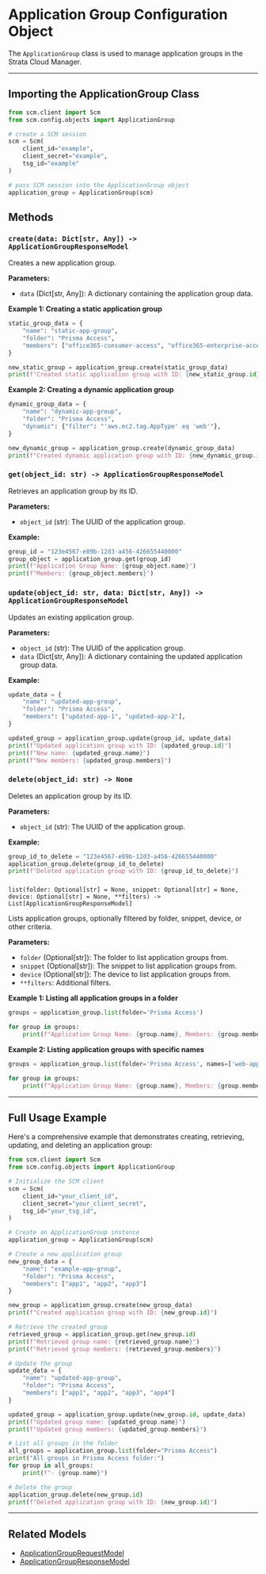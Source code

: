 # Application Group Configuration Object

The `ApplicationGroup` class is used to manage application groups in the Strata Cloud Manager.

---

## Importing the ApplicationGroup Class

<div class="termy">

<!-- termynal -->

```python
from scm.client import Scm
from scm.config.objects import ApplicationGroup

# create a SCM session
scm = Scm(
    client_id="example",
    client_secret="example",
    tsg_id="example"
)

# pass SCM session into the ApplicationGroup object
application_group = ApplicationGroup(scm)
```

</div>

## Methods

### `create(data: Dict[str, Any]) -> ApplicationGroupResponseModel`

Creates a new application group.

**Parameters:**

- `data` (Dict[str, Any]): A dictionary containing the application group data.

**Example 1: Creating a static application group**

<div class="termy">

<!-- termynal -->

```python
static_group_data = {
    "name": "static-app-group",
    "folder": "Prisma Access",
    "members": ["office365-consumer-access", "office365-enterprise-access"],
}

new_static_group = application_group.create(static_group_data)
print(f"Created static application group with ID: {new_static_group.id}")
```

</div>

**Example 2: Creating a dynamic application group**

<div class="termy">

<!-- termynal -->

```python
dynamic_group_data = {
    "name": "dynamic-app-group",
    "folder": "Prisma Access",
    "dynamic": {"filter": "'aws.ec2.tag.AppType' eq 'web'"},
}

new_dynamic_group = application_group.create(dynamic_group_data)
print(f"Created dynamic application group with ID: {new_dynamic_group.id}")
```

</div>

### `get(object_id: str) -> ApplicationGroupResponseModel`

Retrieves an application group by its ID.

**Parameters:**

- `object_id` (str): The UUID of the application group.

**Example:**

<div class="termy">

<!-- termynal -->

```python
group_id = "123e4567-e89b-12d3-a456-426655440000"
group_object = application_group.get(group_id)
print(f"Application Group Name: {group_object.name}")
print(f"Members: {group_object.members}")
```

</div>

### `update(object_id: str, data: Dict[str, Any]) -> ApplicationGroupResponseModel`

Updates an existing application group.

**Parameters:**

- `object_id` (str): The UUID of the application group.
- `data` (Dict[str, Any]): A dictionary containing the updated application group data.

**Example:**

<div class="termy">

<!-- termynal -->

```python
update_data = {
    "name": "updated-app-group",
    "folder": "Prisma Access",
    "members": ["updated-app-1", "updated-app-2"],
}

updated_group = application_group.update(group_id, update_data)
print(f"Updated application group with ID: {updated_group.id}")
print(f"New name: {updated_group.name}")
print(f"New members: {updated_group.members}")
```

</div>

### `delete(object_id: str) -> None`

Deletes an application group by its ID.

**Parameters:**

- `object_id` (str): The UUID of the application group.

**Example:**

<div class="termy">

<!-- termynal -->

```python
group_id_to_delete = "123e4567-e89b-12d3-a456-426655440000"
application_group.delete(group_id_to_delete)
print(f"Deleted application group with ID: {group_id_to_delete}")
```

</div>

###
`list(folder: Optional[str] = None, snippet: Optional[str] = None, device: Optional[str] = None, **filters) -> List[ApplicationGroupResponseModel]`

Lists application groups, optionally filtered by folder, snippet, device, or other criteria.

**Parameters:**

- `folder` (Optional[str]): The folder to list application groups from.
- `snippet` (Optional[str]): The snippet to list application groups from.
- `device` (Optional[str]): The device to list application groups from.
- `**filters`: Additional filters.

**Example 1: Listing all application groups in a folder**

<div class="termy">

<!-- termynal -->

```python
groups = application_group.list(folder='Prisma Access')

for group in groups:
    print(f"Application Group Name: {group.name}, Members: {group.members}")
```

</div>

**Example 2: Listing application groups with specific names**

<div class="termy">

<!-- termynal -->

```python
groups = application_group.list(folder='Prisma Access', names=['web-apps', 'db-apps'])

for group in groups:
    print(f"Application Group Name: {group.name}, Members: {group.members}")
```

</div>

---

## Full Usage Example

Here's a comprehensive example that demonstrates creating, retrieving, updating, and deleting an application group:

<div class="termy">

<!-- termynal -->

```python
from scm.client import Scm
from scm.config.objects import ApplicationGroup

# Initialize the SCM client
scm = Scm(
    client_id="your_client_id",
    client_secret="your_client_secret",
    tsg_id="your_tsg_id",
)

# Create an ApplicationGroup instance
application_group = ApplicationGroup(scm)

# Create a new application group
new_group_data = {
    "name": "example-app-group",
    "folder": "Prisma Access",
    "members": ["app1", "app2", "app3"]
}

new_group = application_group.create(new_group_data)
print(f"Created application group with ID: {new_group.id}")

# Retrieve the created group
retrieved_group = application_group.get(new_group.id)
print(f"Retrieved group name: {retrieved_group.name}")
print(f"Retrieved group members: {retrieved_group.members}")

# Update the group
update_data = {
    "name": "updated-app-group",
    "folder": "Prisma Access",
    "members": ["app1", "app2", "app3", "app4"]
}

updated_group = application_group.update(new_group.id, update_data)
print(f"Updated group name: {updated_group.name}")
print(f"Updated group members: {updated_group.members}")

# List all groups in the folder
all_groups = application_group.list(folder="Prisma Access")
print("All groups in Prisma Access folder:")
for group in all_groups:
    print(f"- {group.name}")

# Delete the group
application_group.delete(new_group.id)
print(f"Deleted application group with ID: {new_group.id}")
```

</div>

---

## Related Models

- [ApplicationGroupRequestModel](../../models/objects/application_group_models.md#applicationgrouprequestmodel)
- [ApplicationGroupResponseModel](../../models/objects/application_group_models.md#applicationgroupresponsemodel)